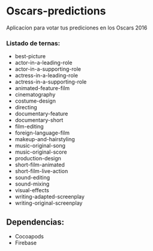 # Oscars-predictions
Aplicacíon para votar tus prediciones en los Oscars 2016

### Listado de ternas:
* best-picture
* actor-in-a-leading-role
* actor-in-a-supporting-role
* actress-in-a-leading-role
* actress-in-a-supporting-role
* animated-feature-film
* cinematography
* costume-design
* directing
* documentary-feature
* documentary-short
* film-editing
* foreign-language-film
* makeup-and-hairstyling
* music-original-song
* music-original-score
* production-design
* short-film-animated
* short-film-live-action
* sound-editing
* sound-mixing
* visual-effects
* writing-adapted-screenplay
* writing-original-screenplay

## Dependencias:
* Cocoapods
* Firebase

